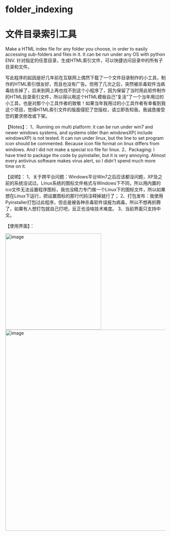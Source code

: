 # folder_indexing
# 文件目录索引工具

Make a HTML index file for any folder you choose, in order to easily accessing sub-folders and files in it.
It can be run under any OS with python ENV.
针对指定的任意目录，生成HTML索引文件，可以快捷访问目录中的所有子目录和文件。

写此程序的起因是好几年前在互联网上偶然下载了一个文件目录制作的小工具，制作的HTML索引很友好，而且也没有广告。但用了几次之后，突然被杀毒软件当病毒给杀掉了，后来到网上再也找不到这个小程序了，因为保留了当时用此软件制作的HTML目录索引文件，所以得以用这个HTML模板自己“复活”了一个当年用过的小工具，也是对那个小工具作者的致敬！如果当年我用过的小工具作者有幸看到我这个项目，觉得HTML索引文件的版面侵犯了您版权，请立即告知我，我诚恳接受您的要求修改或下架。

【Notes】：
1、Running on multi platform: it can be run under win7 and newer windows systems, and systems older than windowsXP( include windowsXP) is not tested. It can run under linux, but the line to set program icon should be commented. Because icon file format on linux differs from windows. And I did not make a special ico file for linux.
2、Packaging: I have tried to package the code by pyinstaller, but it is very annoying. Almost every antivirus software makes virus alert, so I didn't spend much more time on it. 

【说明】：
1、关于跨平台问题：Windows平台Win7之后应该都没问题，XP及之前的系统没试过。Linux系统的图标文件格式与Windows下不同，所以用内置的ico文件无法设置程序图标，我也没精力专门做一个Linux下的图标文件，所以如果想在Linux下运行，把设置图标的那行代码注释掉就行了；
2、打包发布：我使用Pyinstaller打包过此程序，但总是被各种杀毒软件误报为病毒，所以不想再折腾了，如果有人想打包就自己打吧，反正也没啥技术难度。
3、当前界面只支持中文。

【使用界面】：

<img width="301" alt="image" src="https://github.com/user-attachments/assets/cb895bbe-ee92-41db-b124-29ee62123a62">

<img width="629" alt="image" src="https://github.com/user-attachments/assets/d5ecdcfd-3e21-4e4f-857c-9e440faba2a2">
